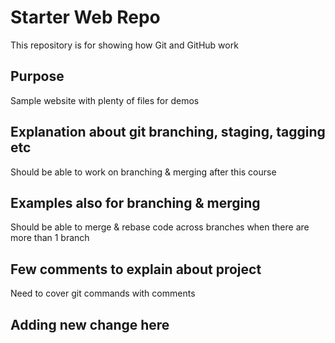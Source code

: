 # Starter Web Repo

This repository is for showing how Git and GitHub work

## Purpose

Sample website with plenty of files for demos

## Explanation about git branching, staging, tagging etc
 Should be able to work on branching & merging after this course

## Examples also for branching & merging
 Should be able to merge & rebase code across branches when there are more than 1 branch

## Few comments to explain about project
 Need to cover git commands with comments

## Adding new change here
 
